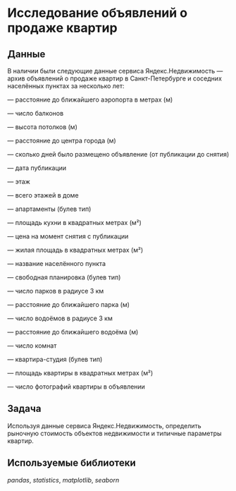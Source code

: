 # Исследование объявлений о продаже квартир


## Данные

В наличии были следующие данные сервиса Яндекс.Недвижимость — архив объявлений о продаже квартир в Санкт-Петербурге и соседних населённых пунктах за несколько лет:

— расстояние до ближайшего аэропорта в метрах (м)

— число балконов

— высота потолков (м)

— расстояние до центра города (м)

— сколько дней было размещено объявление (от публикации до снятия)

— дата публикации

— этаж

— всего этажей в доме

— апартаменты (булев тип)

— площадь кухни в квадратных метрах (м²)

— цена на момент снятия с публикации

— жилая площадь в квадратных метрах (м²)

— название населённого пункта

— свободная планировка (булев тип)

— число парков в радиусе 3 км

— расстояние до ближайшего парка (м)

— число водоёмов в радиусе 3 км

— расстояние до ближайшего водоёма (м)

— число комнат

— квартира-студия (булев тип)

— площадь квартиры в квадратных метрах (м²)

— число фотографий квартиры в объявлении

## Задача

Используя данные сервиса Яндекс.Недвижимость, определить рыночную стоимость объектов недвижимости и типичные параметры квартир.  

## Используемые библиотеки
*pandas*, *statistics*, *matplotlib*, *seaborn*

